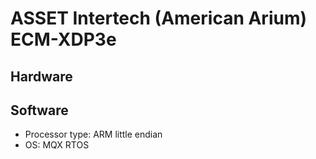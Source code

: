 # ASSET Intertech (American Arium) ECM-XDP3e
## Hardware
## Software
* Processor type: ARM little endian
* OS: MQX RTOS
